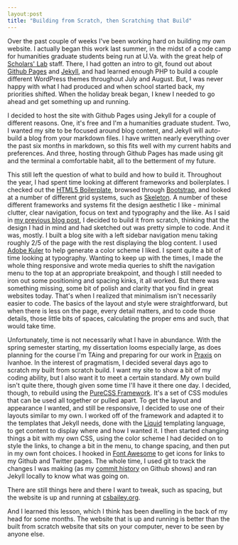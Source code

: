 ```yaml
---
layout:post
title: "Building from Scratch, then Scratching that Build"
---
```


Over the past couple of weeks I've been working hard on building my own website. I actually began this work last summer, in the midst of a code camp for humanities graduate students being run at U.Va. with the great help of [Scholars' Lab][1] staff. There, I had gotten an intro to git, found out about [Github Pages][2] and [Jekyll][3], and had learned enough PHP to build a couple different WordPress themes throughout July and August. But, I was never happy with what I had produced and when school started back, my priorities shifted. When the holiday break began, I knew I needed to go ahead and get something up and running. 

I decided to host the site with Github Pages using Jekyll for a couple of different reasons. One, it's free and I'm a humanities graduate student. Two, I wanted my site to be focused around blog content, and Jekyll will auto-build a blog from your markdown files. I have written nearly everything over the past six months in markdown, so this fits well with my current habits and preferences. And three, hosting through Github Pages has made using git and the terminal a comfortable habit, all to the betterment of my future.  

This still left the question of what to build and how to build it. Throughout the year, I had spent time looking at different frameworks and boilerplates. I checked out the [HTML5 Boilerplate][4], browsed through [Bootstrap][5], and looked at a number of different grid systems, such as [Skeleton][6]. A number of these different frameworks and systems fit the design aesthetic I like - minimal clutter, clear navigation, focus on text and typography and the like. As I said in [my previous blog post][7], I decided to build it from scratch, thinking that the design I had in mind and had sketched out was pretty simple to code. And it was, mostly. I built a blog site with a left sidebar navigation menu taking roughly 2/5 of the page with the rest displaying the blog content. I used [Adobe Kuler][8] to help generate a color scheme I liked. I spent quite a bit of time looking at typography. Wanting to keep up with the times, I made the whole thing responsive and wrote media queries to shift the navigation menu to the top at an appropriate breakpoint, and though I still needed to iron out some positioning and spacing kinks, it all worked. But there was something missing, some bit of polish and clarity that you find in great websites today. That's when I realized that minimalism isn't necessarily easier to code. The basics of the layout and style were straightforward, but when there is less on the page, every detail matters, and to code those details, those little bits of spaces, calculating the proper ems and such, that would take time. 

Unfortunately, time is not necessarily what I have in abundance. With the spring semester starting, my dissertation looms especially large, as does planning for the course I'm TAing and preparing for our work in [Praxis][9] on Ivanhoe. In the interest of pragmatism, I decided several days ago to scratch my built from scratch build. I want my site to show a bit of my coding ability, but I also want it to meet a certain standard. My own build isn't quite there, though given some time I'll have it there one day. I decided, though, to rebuild using the [PureCSS Framework][10]. It's a set of CSS modules that can be used all together or pulled apart. To get the layout and appearance I wanted, and still be responsive, I decided to use one of their layouts similar to my own. I worked off of the framework and adapted it to the templates that Jekyll needs, done with the [Liquid][11] templating language, to get content to display where and how I wanted it. I then started changing things a bit with my own CSS, using the color scheme I had decided on to style the links, to change a bit in the menu, to change spacing, and then put in my own font choices. I hooked in [Font Awesome][12] to get icons for links to my Github and Twitter pages. The whole time, I used git to track the changes I was making  (as my [commit history][13] on Github shows) and ran Jekyll locally to know what was going on.

There are still things here and there I want to tweak, such as spacing, but the website is up and running at [csbailey.org][14]. 

And I learned this lesson, which I think has been dwelling in the back of my head for some months. The website that is up and running is better than the built from scratch website that sits on your computer, never to be seen by anyone else. 



[1]:	http://www.scholarslab.org/
[2]:	http://pages.github.com/
[3]:	http://jekyllrb.com/
[4]:	http://html5boilerplate.com/
[5]:	http://getbootstrap.com/
[6]:	http://www.getskeleton.com/
[7]:	http://www.scholarslab.org/grad-student-research/building-a-website-and-pulling-apart-wordpress-plugins/
[8]:	https://kuler.adobe.com/create/color-wheel/
[9]:	http://praxis.scholarslab.org/
[10]:	http://purecss.io/
[11]:	http://docs.shopify.com/themes/liquid-basics
[12]:	http://fontawesome.io/
[13]:	https://github.com/csbailey5t/csbailey5t.github.com/commits/master
[14]:	http://csbailey.org/